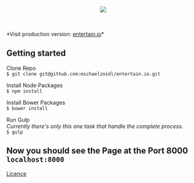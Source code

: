 <br>
<br>
<p align="center">
<img src="http://mjz.io/Unbenannt-1.png"/>
</p>
<br>
<br>
*Visit production version: <a target="_blank" href="http://entertain.io/#/">entertain.io</a>*<br>


## Getting started
Clone Repo<br>
`$ git clone git@github.com:michaelzoidl/entertain.io.git`

Install Node Packages<br>
`$ npm install`

Install Bower Packages<br>
`$ bower install`

Run Gulp<br>
*Currently there's only this one task that handle the complete process.*<br>
`$ gulp`

Now you should see the Page at the Port 8000
`localhost:8000`
---

<a href="https://github.com/michaelzoidl/entertain.io/blob/master/LICENCE.md">Licence</a>
